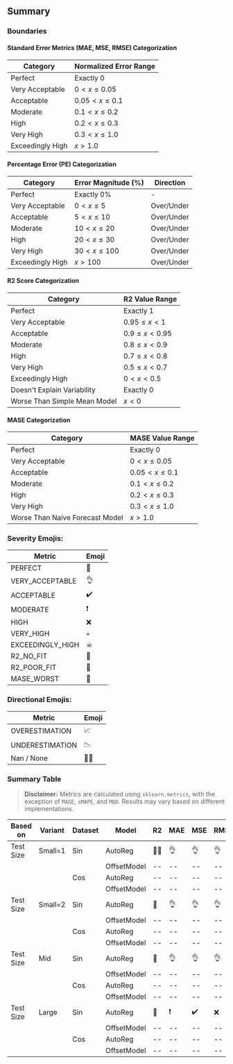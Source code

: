 ## Summary

### Boundaries

#### Standard Error Metrics (MAE, MSE, RMSE) Categorization

| Category           | Normalized Error Range  |
|--------------------|-------------------------|
| Perfect            | Exactly 0               |
| Very Acceptable    | $0 < x \leq 0.05$     |
| Acceptable         | $0.05 < x \leq 0.1$   |
| Moderate           | $0.1 < x \leq 0.2$    |
| High               | $0.2 < x \leq 0.3$    |
| Very High          | $0.3 < x \leq 1.0$    |
| Exceedingly High   | $x > 1.0$             |

#### Percentage Error (PE) Categorization

| Category          | Error Magnitude (%) | Direction |
|-------------------|-----------------------|-----------|
| Perfect           | Exactly 0%            | -         |
| Very Acceptable   | $0 < x \leq 5$    | Over/Under|
| Acceptable        | $5 < x \leq 10$   | Over/Under|
| Moderate          | $10 < x \leq 20$  | Over/Under|
| High              | $20 < x \leq 30$  | Over/Under|
| Very High         | $30 < x \leq 100$ | Over/Under|
| Exceedingly High  | $x > 100$           | Over/Under|

#### R2 Score Categorization

| Category                           | R2 Value Range    |
|------------------------------------|-------------------|
| Perfect                            | Exactly 1         |
| Very Acceptable                    | $0.95 \leq x < 1$|
| Acceptable                         | $0.9 \leq x < 0.95$|
| Moderate                           | $0.8 \leq x < 0.9$|
| High                               | $0.7 \leq x < 0.8$|
| Very High                          | $0.5 \leq x < 0.7$|
| Exceedingly High                   | $0 < x < 0.5$   |
| Doesn't Explain Variability        | Exactly 0         |
| Worse Than Simple Mean Model       | $x < 0$         |

#### MASE Categorization

| Category           | MASE Value Range  |
|--------------------|-------------------|
| Perfect            | Exactly 0         |
| Very Acceptable    | $0 < x \leq 0.05$|
| Acceptable         | $0.05 < x \leq 0.1$|
| Moderate           | $0.1 < x \leq 0.2$|
| High               | $0.2 < x \leq 0.3$|
| Very High          | $0.3 < x \leq 1.0$|
| Worse Than Naive Forecast Model | $x > 1.0$ |

### Severity Emojis:

| Metric | Emoji |
|--------|-------|
| PERFECT | 💯 |
| VERY_ACCEPTABLE | 👌 |
| ACCEPTABLE | ✔️ |
| MODERATE | ❗ |
| HIGH | ❌ |
| VERY_HIGH | 💀 |
| EXCEEDINGLY_HIGH | ☠ |
| R2_NO_FIT | 🚫 |
| R2_POOR_FIT | 🛑 |
| MASE_WORST | 🤬 |

### Directional Emojis:

| Metric | Emoji |
|--------|-------|
| OVERESTIMATION | 📈 |
| UNDERESTIMATION | 📉 |
| Nan / None | 🙅‍♂️ |

### Summary Table

> **Disclaimer:** Metrics are calculated using `sklearn.metrics`, with the exception of `MASE`, `sMAPE`, and `MBD`. Results may vary based on different implementations.

| Based on | Variant | Dataset | Model | R2 | MAE | MSE | RMSE | MASE | MAPE | sMAPE | MBD |
|--|--|--|--|--|--|--|--|--|--|--|--|
| Test Size | Small=1 | Sin | AutoReg |🙅‍♂️|👌|👌|👌|🤬|👌📈|👌📈|👌📈|
| | | | OffsetModel |--|--|--|--|--|--|--|--|
| | | Cos | AutoReg |--|--|--|--|--|--|--|--|
| | | | OffsetModel |--|--|--|--|--|--|--|--|
| Test Size | Small=2 | Sin | AutoReg |🛑|👌|👌|👌|🤬|👌📈|👌📈|👌📈|
| | | | OffsetModel |--|--|--|--|--|--|--|--|
| | | Cos | AutoReg |--|--|--|--|--|--|--|--|
| | | | OffsetModel |--|--|--|--|--|--|--|--|
| Test Size | Mid | Sin | AutoReg |🛑|👌|👌|👌|🤬|👌📈|👌📈|👌📈|
| | | | OffsetModel |--|--|--|--|--|--|--|--|
| | | Cos | AutoReg |--|--|--|--|--|--|--|--|
| | | | OffsetModel |--|--|--|--|--|--|--|--|
| Test Size | Large | Sin | AutoReg |🛑|❗|✔️|❌|🤬|👌📈|❌📈|💀📈|
| | | | OffsetModel |--|--|--|--|--|--|--|--|
| | | Cos | AutoReg |--|--|--|--|--|--|--|--|
| | | | OffsetModel |--|--|--|--|--|--|--|--|
